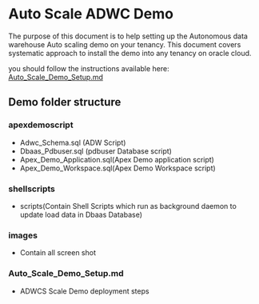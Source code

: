 # Auto Scale ADWC Demo


The purpose of this document is to help setting up the Autonomous data warehouse Auto scaling demo on your tenancy. This document covers systematic approach to install the demo into any tenancy on oracle cloud.

you should follow the instructions available here: [Auto_Scale_Demo_Setup.md](Auto_Scale_ADW_Demo_Setup.md)

## Demo folder structure

### apexdemoscript
- Adwc_Schema.sql (ADW Script)
- Dbaas_Pdbuser.sql (pdbuser Database script)
- Apex_Demo_Application.sql(Apex Demo application script)
- Apex_Demo_Workspace.sql(Apex Demo Workspace script)

### shellscripts
- scripts(Contain Shell Scripts which run as background daemon to update load data in Dbaas Database)

### images
- Contain all screen shot

### Auto_Scale_Demo_Setup.md
- ADWCS Scale Demo deployment steps
